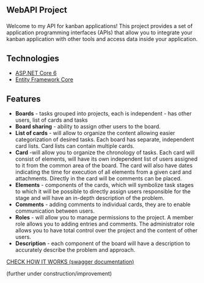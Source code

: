## WebAPI Project<p/>

Welcome to my API for kanban applications! This project provides a set of application programming interfaces (APIs)
that allow you to integrate your kanban application with other tools and access data inside your application.

## Technologies

* [ASP.NET Core 6](https://docs.microsoft.com/en-us/aspnet/core/release-notes/aspnetcore-6.0?view=aspnetcore-6.0)
* [Entity Framework Core](https://docs.microsoft.com/en-us/ef/core/)

## Features
* **Boards** - tasks grouped into projects, each is independent - has other 
users, list of cards and tasks
* **Board sharing** - ability to assign other users to the board. 
* **List of cards** - will allow to organize the content allowing easier categorization of
desired tasks. Each board has separate, independent card lists. Card lists can contain 
multiple cards.
* **Card** -will allow you to organize the chronology of tasks. Each card will consist of 
elements, will have its own independent list of users assigned to it from the 
common area of the board. The card will also have dates indicating the time for 
execution of all elements from a given card and attachments. Directly in the card will be
comments can be placed.
* **Elements** - components of the cards, which will symbolize task stages to which it will be possible to
directly assign users responsible for the stage and will have
an in-depth description of the problem.
* **Comments** - adding comments to individual cards, they are to enable 
communication between users.
* **Roles** - will allow you to manage permissions to the project. A member role allows you to 
adding entries and comments. The administrator role allows you to have total control over 
the project and the content of other users.
* **Description** - each component of the board will have a description to accurately describe the 
problem and approach.

[CHECK HOW IT WORKS (swagger documentation)](https://cabanoss.azurewebsites.net/swagger/index.html)

(further under construction/improvement)
